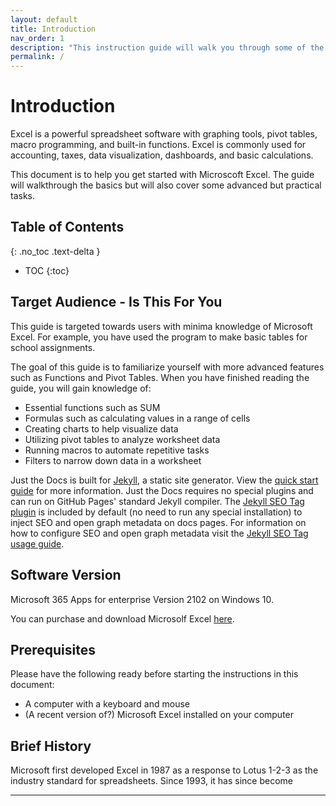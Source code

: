 ```yaml
---
layout: default
title: Introduction
nav_order: 1
description: "This instruction guide will walk you through some of the most common and essential Excel functions."
permalink: /
---
```

# Introduction


Excel is a powerful spreadsheet software with graphing tools, pivot tables, macro programming, and built-in functions. Excel is commonly used for accounting, taxes, data visualization, dashboards, and basic calculations.

This document is to help you get started with Microscoft Excel. The guide will walkthrough the basics but will also cover some advanced but practical tasks.

## Table of Contents
{: .no_toc .text-delta }
* TOC
{:toc} 

## Target Audience - Is This For You

This guide is targeted towards users with minima knowledge of Microsoft Excel. For example, you have used the program to make basic tables for school assignments.

The goal of this guide is to familiarize yourself with more advanced features such as Functions and Pivot Tables. When you have finished reading the guide, you will gain knowledge of:

* Essential functions such as SUM
* Formulas such as calculating values in a range of cells
* Creating charts to help visualize data
* Utilizing pivot tables to analyze worksheet data
* Running macros to automate repetitive tasks
* Filters to narrow down data in a worksheet


Just the Docs is built for [Jekyll](https://jekyllrb.com), a static site generator. View the [quick start guide](https://jekyllrb.com/docs/) for more information. Just the Docs requires no special plugins and can run on GitHub Pages' standard Jekyll compiler. The [Jekyll SEO Tag plugin](https://github.com/jekyll/jekyll-seo-tag) is included by default (no need to run any special installation) to inject SEO and open graph metadata on docs pages. For information on how to configure SEO and open graph metadata visit the [Jekyll SEO Tag usage guide](https://jekyll.github.io/jekyll-seo-tag/usage/).

## Software Version

Microsoft 365 Apps for enterprise
Version 2102 on Windows 10.

You can purchase and download Microsolf Excel [here](https://www.microsoft.com/en-ca/microsoft-365/excel).

## Prerequisites

Please have the following ready before starting the instructions in this document:

* A computer with a keyboard and mouse
* (A recent version of?) Microsoft Excel installed on your computer

## Brief History

Microsoft first developed Excel in 1987 as a response to Lotus 1-2-3 as the industry standard for spreadsheets. Since 1993, it has since become 

---

